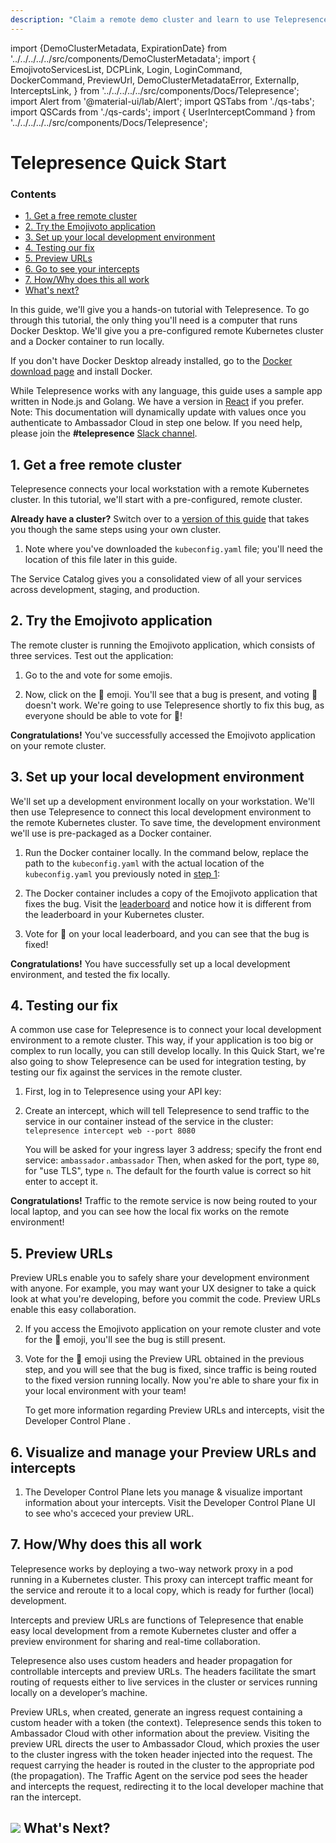 ```yaml
---
description: "Claim a remote demo cluster and learn to use Telepresence to intercept services running in a Kubernetes Cluster, speeding up local development and debugging."
---
```


import {DemoClusterMetadata, ExpirationDate} from '../../../../../src/components/DemoClusterMetadata';
import { 
    EmojivotoServicesList, 
    DCPLink, 
    Login, 
    LoginCommand,   
    DockerCommand, 
    PreviewUrl,
    DemoClusterMetadataError,
    ExternalIp,
    InterceptsLink,
} from '../../../../../src/components/Docs/Telepresence';
import Alert from '@material-ui/lab/Alert';
import QSTabs from './qs-tabs';
import QSCards from './qs-cards';
import { UserInterceptCommand } from '../../../../../src/components/Docs/Telepresence';

# Telepresence Quick Start

<div class="docs-article-toc">
<h3>Contents</h3>

* [1. Get a free remote cluster](#1-get-a-free-remote-cluster)
* [2. Try the Emojivoto application](#2-try-the-emojivoto-application)
* [3. Set up your local development environment](#3-set-up-your-local-development-environment)
* [4. Testing our fix](#4-testing-our-fix)
* [5. Preview URLs](#5-preview-urls)
* [6. Go to see your intercepts](#6-go-to-see-your-intercepts)
* [7. How/Why does this all work](#7-howwhy-does-this-all-work)
* [What's next?](#img-classos-logo-srcimageslogopng-whats-next)

</div>

In this guide, we'll give you a hands-on tutorial with Telepresence. To go through this tutorial, the only thing you'll need is a computer that runs Docker Desktop. We'll give you a pre-configured remote Kubernetes cluster and a Docker container to run locally.

If you don't have Docker Desktop already installed, go to the [Docker download page](https://www.docker.com/get-started) and install Docker.

<Alert severity="info">
    While Telepresence works with any language, this guide uses a sample app written in Node.js and Golang. We have a version in <a href="../demo-react/">React</a> if you prefer.
</Alert>

<Alert severity="info"> 
    Note: This documentation will dynamically update with values once you authenticate to Ambassador Cloud in step one below. If you need help, please join the <strong>#telepresence</strong> <a href="https://a8r.io/Slack">Slack channel</a>.
</Alert>

## 1. Get a free remote cluster

Telepresence connects your local workstation with a remote Kubernetes cluster. In this tutorial, we'll start with a pre-configured, remote cluster.

<Alert severity="info">
    <strong>Already have a cluster?</strong> Switch over to a <a href="../qs-node">version of this guide</a> that takes you though the same steps using your own cluster.
</Alert>

1. <Login/> Note where you've downloaded the <code>kubeconfig.yaml</code> file; you'll need the location of this file later in this guide.

<DemoClusterMetadataError/>

<Alert severity="success">
   The Service Catalog gives you a consolidated view of all your services across development, staging, and production. 
</Alert>

<ExpirationDate/>

## 2. Try the Emojivoto application

The remote cluster is running the Emojivoto application, which consists of three services. Test out the application:

1. Go to the <ExternalIp/> and vote for some emojis.

2. Now, click on the 🍩 emoji. You'll see that a bug is present, and voting 🍩 doesn't work. We're going to use Telepresence shortly to fix this bug, as everyone should be able to vote for 🍩!
   
<Alert severity="success">
    <strong>Congratulations!</strong> You've successfully accessed the Emojivoto application on your remote cluster.
</Alert>

## 3. Set up your local development environment

We'll set up a development environment locally on your workstation. We'll then use Telepresence to connect this local development environment to the remote Kubernetes cluster. To save time, the development environment we'll use is pre-packaged as a Docker container.

1. Run the Docker container locally. In the command below, replace the path to the `kubeconfig.yaml` with the actual location of the `kubeconfig.yaml` you previously noted in [step 1](#1-get-a-free-remote-cluster):

    <DockerCommand/>

2. The Docker container includes a copy of the Emojivoto application that fixes the bug. Visit the [leaderboard](http://localhost:8083/leaderboard) and notice how it is different from the leaderboard in your <ExternalIp>Kubernetes cluster</ExternalIp>.

3. Vote for 🍩 on your local leaderboard, and you can see that the bug is fixed!

<Alert severity="success">
  <strong>Congratulations!</strong> You have successfully set up a local development environment, and tested the fix locally.
</Alert>

## 4. Testing our fix

A common use case for Telepresence is to connect your local development environment to a remote cluster. This way, if your application is too big or complex to run locally, you can still develop locally. In this Quick Start, we're also going to show Telepresence can be used for integration testing, by testing our fix against the services in the remote cluster.

1. First, log in to Telepresence using your API key:
<LoginCommand/>

2. Create an intercept, which will tell Telepresence to send traffic to the service in our container instead of the service in the cluster:
    `telepresence intercept web --port 8080`

   You will be asked for your ingress layer 3 address; specify the front end service: `ambassador.ambassador`
   Then, when asked for the port, type `80`, for "use TLS", type `n`.  The default for the fourth value is correct so hit enter to accept it.
    
    <UserInterceptCommand/>

<Alert severity="success">
    <strong>Congratulations!</strong> Traffic to the remote service is now being routed to your local laptop, and you can see how the local fix works on the remote environment!
</Alert>

## 5. Preview URLs

Preview URLs enable you to safely share your development environment with anyone. For example, you may want your UX designer to take a quick look at what you're developing, before you commit the code. Preview URLs enable this easy collaboration.

2. If you access the Emojivoto application on <ExternalIp> your remote cluster </ExternalIp> and vote for the 🍩 emoji, you'll see the bug is still present.
   
1. Vote for the 🍩 emoji using the <PreviewUrl>Preview URL</PreviewUrl> obtained in the previous step, and you will see that the bug is fixed, since traffic is being routed to the fixed version running locally.
   <Alert severity="success">
        Now you're able to share your fix in your local environment with your team!
   </Alert>
   
   <Alert severity="info">
        To get more information regarding Preview URLs and intercepts, visit the <DCPLink>Developer Control Plane </DCPLink>.
   </Alert>

## 6. Visualize and manage your Preview URLs and intercepts

1. The Developer Control Plane lets you manage & visualize important information about your intercepts. Visit the <InterceptsLink>Developer Control Plane UI</InterceptsLink> to see who's acceced your preview URL.

## 7. How/Why does this all work

Telepresence works by deploying a two-way network proxy in a pod running in a Kubernetes cluster. This proxy can intercept traffic meant for the service and reroute it to a local copy, which is ready for further (local) development.

Intercepts and preview URLs are functions of Telepresence that enable easy local development from a remote Kubernetes cluster and offer a preview environment for sharing and real-time collaboration.

Telepresence also uses custom headers and header propagation for controllable intercepts and preview URLs. The headers facilitate the smart routing of requests either to live services in the cluster or services running locally on a developer’s machine.

Preview URLs, when created, generate an ingress request containing a custom header with a token (the context). Telepresence sends this token to Ambassador Cloud with other information about the preview. Visiting the preview URL directs the user to Ambassador Cloud, which proxies the user to the cluster ingress with the token header injected into the request. The request carrying the header is routed in the cluster to the appropriate pod (the propagation). The Traffic Agent on the service pod sees the header and intercepts the request, redirecting it to the local developer machine that ran the intercept.



## <img class="os-logo" src="../../images/logo.png"/> What's Next?

<QSCards/>

